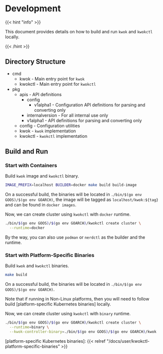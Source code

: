 # Development

{{< hint "info" >}}

This document provides details on how to build and run `kwok` and `kwokctl` locally.

{{< /hint >}}

## Directory Structure

- cmd
  - kwok - Main entry point for `kwok`
  - kwokctl - Main entry point for `kwokctl`
- pkg
  - apis - API definitions
    - config
      - v1alpha1 - Configuration API definitions for parsing and converting only
    - internalversion - For all internal use only
    - v1alpha1 - API definitions for parsing and converting only
  - config - Configuration utilities
  - kwok - `kwok` implementation
  - kwokctl - `kwokctl` implementation

## Build and Run

### Start with Containers

Build `kwok` image and `kwokctl` binary.

```bash
IMAGE_PREFIX=localhost BUILDER=docker make build build-image
```

On a successful build, the binaries will be located in `./bin/$(go env GOOS)/$(go env GOARCH)`, the image will be tagged as `localhost/kwok:${tag}` and can be found in `docker images`.

Now, we can create cluster using `kwokctl` with `docker` runtime.

``` bash
./bin/$(go env GOOS)/$(go env GOARCH)/kwokctl create cluster \
  --runtime=docker
```

By the way, you can also use `podman` or `nerdctl` as the builder and the runtime.

### Start with Platform-Specific Binaries

Build `kwok` and `kwokctl` binaries.

``` bash
make build
```

On a successful build, the binaries will be located in `./bin/$(go env GOOS)/$(go env GOARCH)`.

Note that if running in Non-Linux platforms, then you will need to follow build [platform-specific Kubernetes binaries] locally.

Now, we can create cluster using `kwokctl` with `binary` runtime.

``` bash
./bin/$(go env GOOS)/$(go env GOARCH)/kwokctl create cluster \
  --runtime=binary \
  --kwok-controller-binary=./bin/$(go env GOOS)/$(go env GOARCH)/kwok
```

[platform-specific Kubernetes binaries]: {{< relref "/docs/user/kwokctl-platform-specific-binaries" >}}
